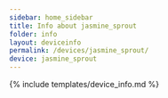 ```yaml
---
sidebar: home_sidebar
title: Info about jasmine_sprout
folder: info
layout: deviceinfo
permalink: /devices/jasmine_sprout/
device: jasmine_sprout
---
```

{% include templates/device_info.md %}
